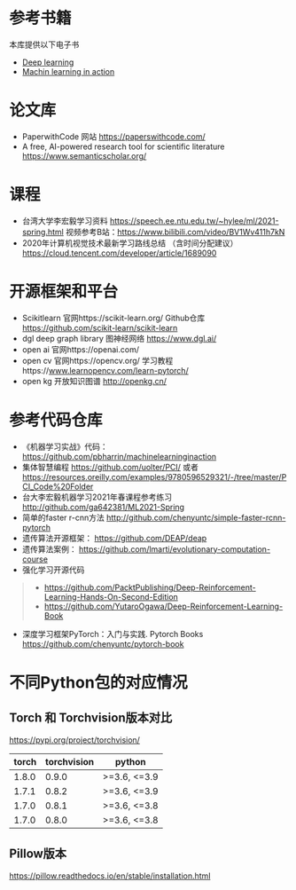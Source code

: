 # 参考书籍
本库提供以下电子书
* [Deep learning](https://github.com/bettermorn/IAICourse/blob/main/refermaterials/DeepLearningBook.pdf)
* [Machin learning in action](https://github.com/bettermorn/IAICourse/blob/main/refermaterials/Machine%20Learning%20in%20Action.pdf)
# 论文库
* PaperwithCode 网站  https://paperswithcode.com/
* A free, AI-powered research tool for scientific literature https://www.semanticscholar.org/
# 课程
* 台湾大学李宏毅学习资料
https://speech.ee.ntu.edu.tw/~hylee/ml/2021-spring.html
视频参考B站：https://www.bilibili.com/video/BV1Wv411h7kN
* 2020年计算机视觉技术最新学习路线总结 （含时间分配建议）https://cloud.tencent.com/developer/article/1689090
# 开源框架和平台
* Scikitlearn 官网https://scikit-learn.org/ Github仓库 https://github.com/scikit-learn/scikit-learn  
* dgl  deep graph library 图神经网络 https://www.dgl.ai/
* open ai   官网https://openai.com/
* open cv   官网https://opencv.org/  学习教程https://www.learnopencv.com/learn-pytorch/
* open kg 开放知识图谱 http://openkg.cn/
# 参考代码仓库
* 《机器学习实战》代码： https://github.com/pbharrin/machinelearninginaction
* 集体智慧编程 https://github.com/uolter/PCI/  或者 https://resources.oreilly.com/examples/9780596529321/-/tree/master/PCI_Code%20Folder
* 台大李宏毅机器学习2021年春课程参考练习 http://github.com/ga642381/ML2021-Spring
* 简单的faster r-cnn方法 http://github.com/chenyuntc/simple-faster-rcnn-pytorch
* 遗传算法开源框架： https://github.com/DEAP/deap
* 遗传算法案例：    https://github.com/lmarti/evolutionary-computation-course
* 强化学习开源代码  
> * https://github.com/PacktPublishing/Deep-Reinforcement-Learning-Hands-On-Second-Edition
> * https://github.com/YutaroOgawa/Deep-Reinforcement-Learning-Book
* 深度学习框架PyTorch：入门与实践. Pytorch Books https://github.com/chenyuntc/pytorch-book

# 不同Python包的对应情况
## Torch 和 Torchvision版本对比
https://pypi.org/project/torchvision/

|torch	|torchvision|	python|
|-------|-----------|---------|
|1.8.0	|0.9.0	|>=3.6, <=3.9|
|1.7.1	|0.8.2|	>=3.6, <=3.9|
|1.7.0	|0.8.1	|>=3.6, <=3.8|
|1.7.0	|0.8.0	|>=3.6, <=3.8|
## Pillow版本
https://pillow.readthedocs.io/en/stable/installation.html

